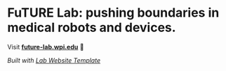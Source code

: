 
# FuTURE Lab: pushing boundaries in medical robots and devices.

Visit **[future-lab.wpi.edu](https://future-lab.wpi.edu)** 🚀

_Built with [Lab Website Template](https://greene-lab.gitbook.io/lab-website-template-docs)_
